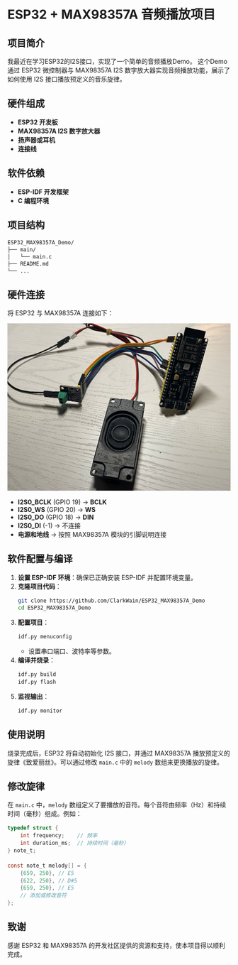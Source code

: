 # ESP32 + MAX98357A 音频播放项目

## 项目简介

我最近在学习ESP32的I2S接口，实现了一个简单的音频播放Demo。
这个Demo通过 ESP32 微控制器与 MAX98357A I2S 数字放大器实现音频播放功能，展示了如何使用 I2S 接口播放预定义的音乐旋律。

## 硬件组成

- **ESP32 开发板**
- **MAX98357A I2S 数字放大器**
- **扬声器或耳机**
- **连接线**

## 软件依赖

- **ESP-IDF 开发框架**
- **C 编程环境**

## 项目结构

```
ESP32_MAX98357A_Demo/
├── main/
│   └── main.c
├── README.md
└── ...
```

## 硬件连接

将 ESP32 与 MAX98357A 连接如下：

![这是一个硬件连线图](img.jpg)

- **I2S0_BCLK** (GPIO 19) -> **BCLK**
- **I2S0_WS** (GPIO 20) -> **WS**
- **I2S0_DO** (GPIO 18) -> **DIN**
- **I2S0_DI** (-1) -> 不连接
- **电源和地线** -> 按照 MAX98357A 模块的引脚说明连接

## 软件配置与编译

1. **设置 ESP-IDF 环境**：确保已正确安装 ESP-IDF 并配置环境变量。
2. **克隆项目代码**：
   ```bash
   git clone https://github.com/ClarkWain/ESP32_MAX98357A_Demo
   cd ESP32_MAX98357A_Demo
   ```
3. **配置项目**：
   ```bash
   idf.py menuconfig
   ```
   - 设置串口端口、波特率等参数。
4. **编译并烧录**：
   ```bash
   idf.py build
   idf.py flash
   ```
5. **监视输出**：
   ```bash
   idf.py monitor
   ```

## 使用说明

烧录完成后，ESP32 将自动初始化 I2S 接口，并通过 MAX98357A 播放预定义的旋律《致爱丽丝》。可以通过修改 `main.c` 中的 `melody` 数组来更换播放的旋律。

## 修改旋律

在 `main.c` 中，`melody` 数组定义了要播放的音符。每个音符由频率（Hz）和持续时间（毫秒）组成。例如：

```c
typedef struct {
    int frequency;    // 频率
    int duration_ms;  // 持续时间（毫秒）
} note_t;

const note_t melody[] = {
    {659, 250}, // E5
    {622, 250}, // D#5
    {659, 250}, // E5
    // 添加或修改音符
};
```

## 致谢

感谢 ESP32 和 MAX98357A 的开发社区提供的资源和支持，使本项目得以顺利完成。
